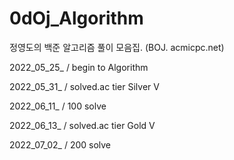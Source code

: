# 0dOj_Algorithm
정영도의 백준 알고리즘 풀이 모음집.
(BOJ. acmicpc.net)


2022_05_25_ / begin to Algorithm

2022_05_31_ / solved.ac tier Silver V

2022_06_11_ / 100 solve

2022_06_13_ / solved.ac tier Gold V

2022_07_02_ / 200 solve
